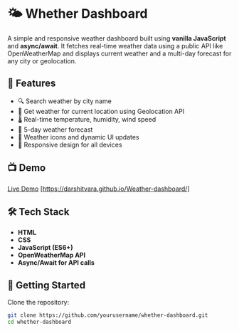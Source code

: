 # 🌤️ Whether Dashboard

A simple and responsive weather dashboard built using **vanilla JavaScript** and **async/await**. It fetches real-time weather data using a public API like OpenWeatherMap and displays current weather and a multi-day forecast for any city or geolocation.

## 📌 Features

- 🔍 Search weather by city name
- 📍 Get weather for current location using Geolocation API
- 🌡️ Real-time temperature, humidity, wind speed
- 📅 5-day weather forecast
- 🌈 Weather icons and dynamic UI updates
- 📱 Responsive design for all devices

## 📺 Demo

[Live Demo](#) [https://darshitvara.github.io/Weather-dashboard/] <!-- Add your hosted URL here when deployed -->

## 🛠️ Tech Stack

- **HTML**
- **CSS**
- **JavaScript (ES6+)**
- **OpenWeatherMap API**
- **Async/Await for API calls**

## 🚀 Getting Started

Clone the repository:

```bash
git clone https://github.com/yourusername/whether-dashboard.git
cd whether-dashboard
